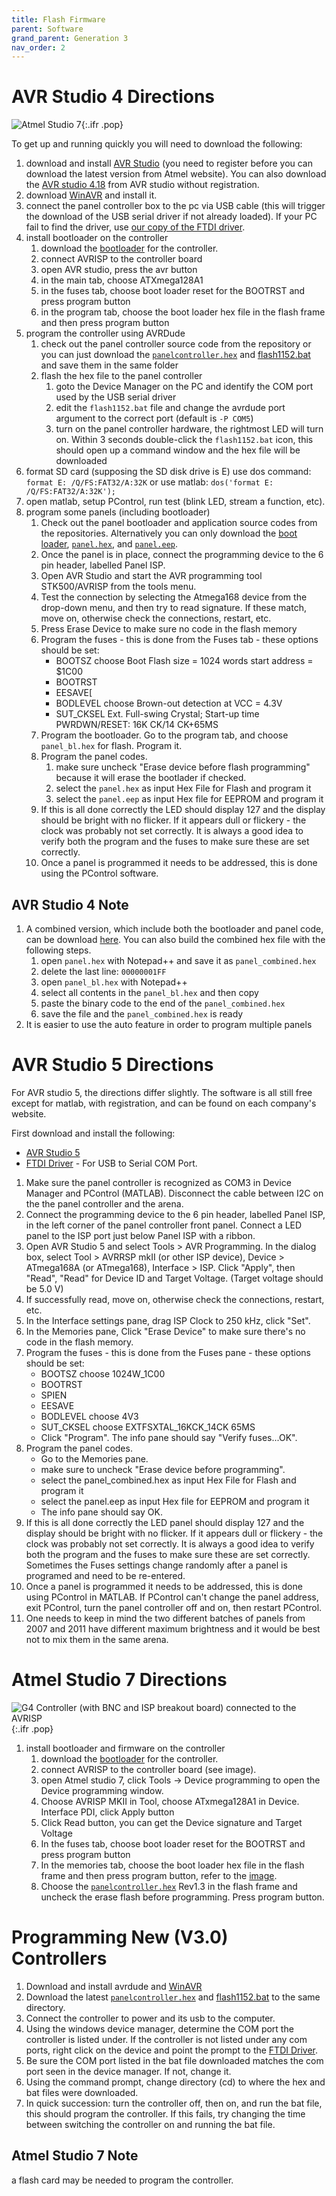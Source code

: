 ```yaml
---
title: Flash Firmware
parent: Software
grand_parent: Generation 3
nav_order: 2
---
```


# AVR Studio 4 Directions

![Atmel Studio 7](assets/atmel-studio-7.png){:.ifr .pop}

To get up and running quickly you will need to download the following:

1. download and install [AVR Studio](http://www.atmel.com/dyn/products/tools_card.asp?tool_id=2725&source=redirect) (you need to register before you can download the latest version from Atmel website). You can also download the [AVR studio 4.18](http://www.atmel.com/forms/software_download_splash.asp?family_id=607&referer=http://www.atmel.com/dyn/products/tools_card.asp?tool_id=2725&source=redirect&fn=AvrStudio4Setup%2Eexe) from AVR studio without registration.
1. download [WinAVR](http://sourceforge.net/projects/winavr/files/WinAVR/20100110/) and install it.
1. connect the panel controller box to the pc via USB cable (this will trigger the download of the USB serial driver if not already loaded). If your PC fail to find the driver, use [our copy of the FTDI driver](assets/CDM20808.zip).
1. install bootloader on the controller
    1. download the [bootloader](assets/BootloaderMkII_gcc.hex) for the controller.
    1. connect AVRISP to the controller board
    1. open AVR studio, press the avr button
    1. in the main tab, choose ATXmega128A1
    1. in the fuses tab, choose boot loader reset for the  BOOTRST and press program button
    1. in the program tab, choose the boot loader hex file in the flash frame and then press program button
1. program the controller using AVRDude
    1. check out the panel controller source code from the repository or you can just download the [`panelcontroller.hex`](assets/panelcontroller.hex) and [flash1152.bat](assets/flash1152.bat) and save them in the same folder
    1. flash the hex file to the panel controller
        1. goto the Device Manager on the PC and identify the COM port used by the USB serial driver
        1. edit the `flash1152.bat` file and change the avrdude port argument to the correct port (default is `-P COM5`)
        1. turn on the panel controller hardware, the rightmost LED will turn on. Within 3 seconds double-click the `flash1152.bat` icon, this should open up a command window and the hex file will be downloaded
1. format SD card (supposing the SD disk drive is E) use dos command: `format E: /Q/FS:FAT32/A:32K` or use matlab: `dos('format E: /Q/FS:FAT32/A:32K');`
1. open matlab, setup PControl, run test (blink LED, stream a function, etc).
1. program some panels (including bootloader)
    1. Check out the panel bootloader and application source codes from the repositories. Alternatively you can only download the [boot loader](assets/panel_bl.hex), [`panel.hex`](assets/panel.hex), and [`panel.eep`](assets/panel.eep).
    1. Once the panel is in place, connect the programming device to the 6 pin header, labelled Panel ISP.
    1. Open AVR Studio and start the AVR programming tool STK500/AVRISP from the tools menu.
    1. Test the connection by selecting the Atmega168 device from the drop-down menu, and then try to read signature. If these match, move on, otherwise check the connections, restart, etc.
    1. Press Erase Device to make sure no code in the flash memory
    1. Program the fuses - this is done from the Fuses tab - these options should be set:
        - BOOTSZ choose Boot Flash size = 1024 words start address = $1C00
        - BOOTRST
        - EESAVE[
        - BODLEVEL  choose  Brown-out detection at VCC = 4.3V
        - SUT_CKSEL  Ext. Full-swing Crystal; Start-up time PWRDWN/RESET: 16K CK/14 CK+65MS
    1. Program the bootloader.  Go to the program tab, and choose `panel_bl.hex` for flash. Program it.
    1. Program the panel codes.
        1. make sure uncheck "Erase device before flash programming" because it will erase the bootlader if checked.
        1. select the `panel.hex` as input Hex File  for Flash and program it
        1. select the `panel.eep` as input Hex file for EEPROM  and program it
    1. If this is all done correctly the LED should display 127 and the display should be bright with no flicker. If it appears dull or flickery - the clock was probably not set correctly. It is always a good idea to verify both the program and the fuses to make sure these are set correctly.
    1. Once a panel is programmed it needs to be addressed, this is done using the PControl software.

## AVR Studio 4 Note

1. A combined version, which include both the bootloader and panel code, can be download [here](assets/panel_combined.hex). You can also build the combined hex file with the following steps.
    1. open `panel.hex` with Notepad++ and save it as `panel_combined.hex`
    1. delete the last line: `00000001FF`
    1. open `panel_bl.hex` with Notepad++
    1. select all contents in the `panel_bl.hex` and then copy
    1. paste the binary code to the end of the `panel_combined.hex`
    1. save the file and the `panel_combined.hex` is ready  
1. It is easier to use the auto feature in order to program multiple panels

# AVR Studio 5 Directions

For AVR studio 5, the directions differ slightly. The software is all still free except for matlab, with registration, and can be found on each company's website.

First download and install the following:

- [AVR Studio 5](http://www2.atmel.com/)
- [FTDI Driver](assets/CDM20808.zip) - For USB to Serial COM Port.

1. Make sure the panel controller is recognized as COM3 in Device Manager and PControl (MATLAB). Disconnect the cable between I2C on the the panel controller and the arena.
1. Connect the programming device to the 6 pin header, labelled Panel ISP, in the left corner of the panel controller front panel. Connect a LED panel to the ISP port just below Panel ISP with a ribbon.
1. Open AVR Studio 5 and select Tools > AVR Programming. In the dialog box, select Tool > AVRRSP mkII (or other ISP device), Device > ATmega168A (or ATmega168), Interface > ISP. Click "Apply", then "Read", "Read" for Device ID and Target Voltage. (Target voltage should be 5.0 V)
1. If successfully read, move on, otherwise check the connections, restart, etc.
1. In the Interface settings pane, drag ISP Clock to 250 kHz, click "Set".
1. In the Memories pane, Click "Erase Device" to make sure there's no code in the flash memory.
1. Program the fuses - this is done from the Fuses pane - these options should be set:
    - BOOTSZ choose 1024W_1C00
    - BOOTRST
    - SPIEN
    - EESAVE
    - BODLEVEL choose 4V3
    - SUT_CKSEL choose EXTFSXTAL_16KCK_14CK 65MS
    - Click "Program". The info pane should say "Verify fuses...OK".
1. Program the panel codes.
    - Go to the Memories pane.
    - make sure to uncheck "Erase device before programming".
    - select the panel_combined.hex as input Hex File for Flash and program it
    - select the panel.eep as input Hex file for EEPROM and program it
    - The info pane should say OK.
1. If this is all done correctly the LED panel should display 127 and the display should be bright with no flicker. If it appears dull or flickery - the clock was probably not set correctly. It is always a good idea to verify both the program and the fuses to make sure these are set correctly. Sometimes the Fuses settings change randomly after a panel is programed and need to be re-entered.
1. Once a panel is programmed it needs to be addressed, this is done using PControl in MATLAB. If PControl can't change the panel address, exit PControl, turn the panel controller off and on, then restart PControl.
1. One needs to keep in mind the two different batches of panels from 2007 and 2011 have different maximum brightness and it would be best not to mix them in the same arena.

# Atmel Studio 7 Directions

![G4 Controller (with BNC and ISP breakout board) connected to the AVRISP](assets/controller_avrisp.jpg){:.ifr .pop}

1. install bootloader and firmware on the controller
    1. download the [bootloader](assets/BootloaderMkII_gcc.hex) for the controller.
    1. connect AVRISP to the controller board (see image).
    1. open Atmel studio 7, click Tools → Device programming to open the Device programming window.
    1. Choose AVRISP MKII in Tool, choose ATxmega128A1 in Device. Interface PDI, click Apply button
    1. Click Read button, you can get the Device signature and Target Voltage
    1. In the fuses tab, choose boot loader reset for the BOOTRST and press program button
    1. In the memories tab, choose the boot loader hex file in the flash frame and then press program button, refer to the [image](https://github.com/reiserlab/Panel-G3-Software/blob/master/assets/Atmel%20Studio%207.png).
    1. Choose the [`panelcontroller.hex`](assets/panelcontroller.hex) Rev1.3 in the flash frame and uncheck the erase flash before programming. Press program button.

# Programming New (V3.0) Controllers

1. Download and install avrdude and [WinAVR](http://sourceforge.net/projects/winavr/files/WinAVR/20090313/WinAVR-20090313-install.exe/download)
1. Download  the latest [`panelcontroller.hex`](assets/panelcontroller.hex) and [flash1152.bat](assets/flash1152.bat) to the same directory.
1. Connect the controller to power and its usb to the computer.
1. Using the windows device manager, determine the COM port the controller is listed under. If the controller is not listed under any com ports, right click on the device and point the prompt to the [FTDI Driver](assets/CDM20808.zip).
1. Be sure the COM port listed in the bat file downloaded matches the com port seen in the device manager. If not, change it.
1. Using the command prompt, change directory (cd) to where the hex and bat files were downloaded.
1. In quick succession: turn the controller off, then on, and run the bat file, this should program the controller. If this fails, try changing the time between switching the controller on and running the bat file.

## Atmel Studio 7 Note

a flash card may be needed to program the controller.
